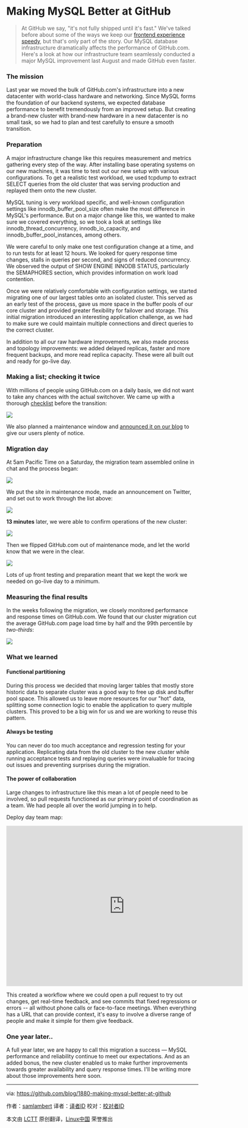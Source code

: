 Making MySQL Better at GitHub
================================================================================
> At GitHub we say, "it's not fully shipped until it's fast." We've talked before about some of the ways we keep our [frontend experience speedy][1], but that's only part of the story. Our MySQL database infrastructure dramatically affects the performance of GitHub.com. Here's a look at how our infrastructure team seamlessly conducted a major MySQL improvement last August and made GitHub even faster.

### The mission ###

Last year we moved the bulk of GitHub.com's infrastructure into a new datacenter with world-class hardware and networking. Since MySQL forms the foundation of our backend systems, we expected database performance to benefit tremendously from an improved setup. But creating a brand-new cluster with brand-new hardware in a new datacenter is no small task, so we had to plan and test carefully to ensure a smooth transition. 

### Preparation ###

A major infrastructure change like this requires measurement and metrics gathering every step of the way. After installing base operating systems on our new machines, it was time to test out our new setup with various configurations. To get a realistic test workload, we used tcpdump to extract SELECT queries from the old cluster that was serving production and replayed them onto the new cluster.

MySQL tuning is very workload specific, and well-known configuration settings like innodb_buffer_pool_size often make the most difference in MySQL's performance. But on a major change like this, we wanted to make sure we covered everything, so we took a look at settings like innodb_thread_concurrency, innodb_io_capacity, and innodb_buffer_pool_instances, among others.

We were careful to only make one test configuration change at a time, and to run tests for at least 12 hours. We looked for query response time changes, stalls in queries per second, and signs of reduced concurrency. We observed the output of SHOW ENGINE INNODB STATUS, particularly the SEMAPHORES section, which provides information on work load contention.

Once we were relatively comfortable with configuration settings, we started migrating one of our largest tables onto an isolated cluster. This served as an early test of the process, gave us more space in the buffer pools of our core cluster and provided greater flexibility for failover and storage. This initial migration introduced an interesting application challenge, as we had to make sure we could maintain multiple connections and direct queries to the correct cluster.

In addition to all our raw hardware improvements, we also made process and topology improvements: we added delayed replicas, faster and more frequent backups, and more read replica capacity. These were all built out and ready for go-live day.

### Making a list; checking it twice ###

With millions of people using GitHub.com on a daily basis, we did not want to take any chances with the actual switchover. We came up with a thorough [checklist][2] before the transition:

![](https://cloud.githubusercontent.com/assets/1155781/4116929/13fc6f50-328b-11e4-837b-922aad3055a8.png)

We also planned a maintenance window and [announced it on our blog][3] to give our users plenty of notice.

### Migration day ###

At 5am Pacific Time on a Saturday, the migration team assembled online in chat and the process began:

![](https://cloud.githubusercontent.com/assets/1155781/4060850/39f52cd4-2df3-11e4-9aca-1f54a4870d24.png)

We put the site in maintenance mode, made an announcement on Twitter, and set out to work through the list above:

![](https://cloud.githubusercontent.com/assets/1155781/4060864/54ff6bac-2df3-11e4-95da-b059c0ec668f.png)

**13 minutes** later, we were able to confirm operations of the new cluster:

![](https://cloud.githubusercontent.com/assets/1155781/4060870/6a4c0060-2df3-11e4-8dab-654562fe628d.png)

Then we flipped GitHub.com out of maintenance mode, and let the world know that we were in the clear.

![](https://cloud.githubusercontent.com/assets/1155781/4060878/79b9884c-2df3-11e4-98ed-d11818c8915a.png)

Lots of up front testing and preparation meant that we kept the work we needed on go-live day to a minimum.

### Measuring the final results ###

In the weeks following the migration, we closely monitored performance and response times on GitHub.com. We found that our cluster migration cut the average GitHub.com page load time by half and the 99th percentile by *two-thirds*:

![](https://cloud.githubusercontent.com/assets/1155781/4060886/9106e54e-2df3-11e4-8fda-a4c64c229ba1.png)

### What we learned ###

#### Functional partitioning ####

During this process we decided that moving larger tables that mostly store historic data to separate cluster was a good way to free up disk and buffer pool space. This allowed us to leave more resources for our "hot" data, splitting some connection logic to enable the application to query multiple clusters. This proved to be a big win for us and we are working to reuse this pattern.

#### Always be testing ####

You can never do too much acceptance and regression testing for your application. Replicating data from the old cluster to the new cluster while running acceptance tests and replaying queries were invaluable for tracing out issues and preventing surprises during the migration.

#### The power of collaboration ####

Large changes to infrastructure like this mean a lot of people need to be involved, so pull requests functioned as our primary point of coordination as a team. We had people all over the world jumping in to help.

Deploy day team map:

<iframe width="620" height="420" frameborder="0" src="https://render.githubusercontent.com/view/geojson?url=https://gist.githubusercontent.com/anonymous/5fa29a7ccbd0101630da/raw/map.geojson"></iframe>

This created a workflow where we could open a pull request to try out changes, get real-time feedback, and see commits that fixed regressions or errors -- all without phone calls or face-to-face meetings. When everything has a URL that can provide context, it's easy to involve a diverse range of people and make it simple for them give feedback.

### One year later.. ###

A full year later, we are happy to call this migration a success — MySQL performance and reliability continue to meet our expectations. And as an added bonus, the new cluster enabled us to make further improvements towards greater availability and query response times. I'll be writing more about those improvements here soon.

--------------------------------------------------------------------------------

via: https://github.com/blog/1880-making-mysql-better-at-github

作者：[samlambert][a]
译者：[译者ID](https://github.com/译者ID)
校对：[校对者ID](https://github.com/校对者ID)

本文由 [LCTT](https://github.com/LCTT/TranslateProject) 原创翻译，[Linux中国](http://linux.cn/) 荣誉推出

[a]:https://github.com/samlambert
[1]:https://github.com/blog/1756-optimizing-large-selector-sets
[2]:https://help.github.com/articles/writing-on-github#task-lists
[3]:https://github.com/blog/1603-site-maintenance-august-31st-2013